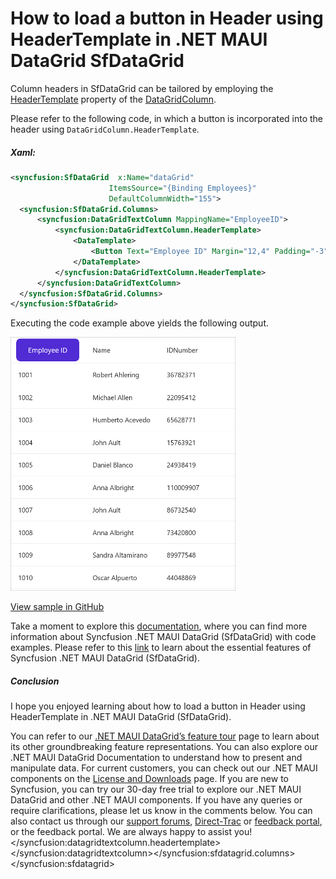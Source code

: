 # How to load a button in Header using HeaderTemplate in .NET MAUI DataGrid SfDataGrid
Column headers in SfDataGrid can be tailored by employing the [HeaderTemplate](https://help.syncfusion.com/cr/maui/Syncfusion.Maui.DataGrid.DataGridColumn.html#Syncfusion_Maui_DataGrid_DataGridColumn_HeaderTemplate) property of the [DataGridColumn](https://help.syncfusion.com/cr/maui/Syncfusion.Maui.DataGrid.DataGridColumn.html).

Please refer to the following code, in which a button is incorporated into the header using `DataGridColumn.HeaderTemplate`.

##### Xaml:
 
 ```XML
<syncfusion:SfDataGrid  x:Name="dataGrid"
                       ItemsSource="{Binding Employees}"
                       DefaultColumnWidth="155">
   <syncfusion:SfDataGrid.Columns>
       <syncfusion:DataGridTextColumn MappingName="EmployeeID">
           <syncfusion:DataGridTextColumn.HeaderTemplate>
               <DataTemplate>
                   <Button Text="Employee ID" Margin="12,4" Padding="-3"/>
               </DataTemplate>
           </syncfusion:DataGridTextColumn.HeaderTemplate>
       </syncfusion:DataGridTextColumn>
   </syncfusion:SfDataGrid.Columns>
</syncfusion:SfDataGrid>
 ```
 

Executing the code example above yields the following output.

<img src="loadButtonToHeader.png" width="360">

[View sample in GitHub](https://github.com/SyncfusionExamples/How-to-load-a-button-in-Header-using-HeaderTemplate-in-.NET-MAUI-DataGrid-SfDataGrid/tree/master)

Take a moment to explore this [documentation](https://help.syncfusion.com/maui/datagrid/overview), where you can find more information about Syncfusion .NET MAUI DataGrid (SfDataGrid) with code examples. Please refer to this [link](https://www.syncfusion.com/maui-controls/maui-datagrid) to learn about the essential features of Syncfusion .NET MAUI DataGrid (SfDataGrid).

##### Conclusion

I hope you enjoyed learning about how to load a button in Header using HeaderTemplate in .NET MAUI DataGrid (SfDataGrid).

You can refer to our [.NET MAUI DataGrid’s feature tour](https://www.syncfusion.com/maui-controls/maui-datagrid) page to learn about its other groundbreaking feature representations. You can also explore our .NET MAUI DataGrid Documentation to understand how to present and manipulate data. For current customers, you can check out our .NET MAUI components on the [License and Downloads](https://www.syncfusion.com/account/downloads) page. If you are new to Syncfusion, you can try our 30-day free trial to explore our .NET MAUI DataGrid and other .NET MAUI components. If you have any queries or require clarifications, please let us know in the comments below. You can also contact us through our [support forums](https://www.syncfusion.com/forums), [Direct-Trac](https://support.syncfusion.com/account/login?ReturnUrl=%2Faccount%2Fconnect%2Fauthorize%2Fcallback%3Fclient_id%3Dc54e52f3eb3cde0c3f20474f1bc179ed%26redirect_uri%3Dhttps%253A%252F%252Fsupport.syncfusion.com%252Fagent%252Flogincallback%26response_type%3Dcode%26scope%3Dopenid%2520profile%2520agent.api%2520integration.api%2520offline_access%2520kb.api%26state%3D8db41f98953a4d9ba40407b150ad4cf2%26code_challenge%3DvwHoT64z2h21eP_A9g7JWtr3vp3iPrvSjfh5hN5C7IE%26code_challenge_method%3DS256%26response_mode%3Dquery) or [feedback portal](https://www.syncfusion.com/feedback/maui?control=sfdatagrid), or the feedback portal. We are always happy to assist you!
</button></datatemplate></syncfusion:datagridtextcolumn.headertemplate></syncfusion:datagridtextcolumn></syncfusion:sfdatagrid.columns></syncfusion:sfdatagrid>
